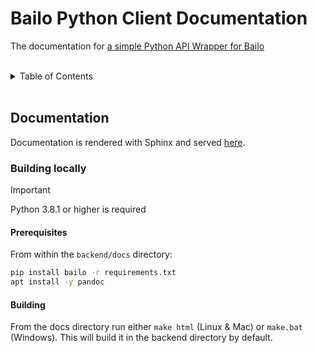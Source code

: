 # Bailo Python Client Documentation

The documentation for [a simple Python API Wrapper for Bailo](lib/python/README.md)

<br />

<!-- TABLE OF CONTENTS -->
<details>
    <summary>Table of Contents</summary>
    <ol>
        <li>
            <a href="#documentation">Documentation</a>
            <ul>
                <li>
                    <a href="#building-locally">Building locally</a>
                    <ul>
                        <li><a href="#prerequisites">Prerequisites</a></li>
                        <li><a href="#building">Building</a></li>
                    </ul>
                </li>
            </ul>
        </li>
    </ol>
</details>

<br />

## Documentation

Documentation is rendered with Sphinx and served [here](https://gchq.github.io/Bailo/docs/python/index.html).

### Building locally

<!-- prettier-ignore-start -->
> [!IMPORTANT]
> Python 3.8.1 or higher is required
<!-- prettier-ignore-end -->

#### Prerequisites

From within the `backend/docs` directory:

```bash
pip install bailo -r requirements.txt
apt install -y pandoc
```

#### Building

From the docs directory run either `make html` (Linux & Mac) or `make.bat` (Windows). This will build it in the backend
directory by default.
